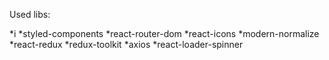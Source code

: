 Used libs:

*i
*styled-components
*react-router-dom
*react-icons
*modern-normalize
*react-redux
*redux-toolkit
*axios
*react-loader-spinner